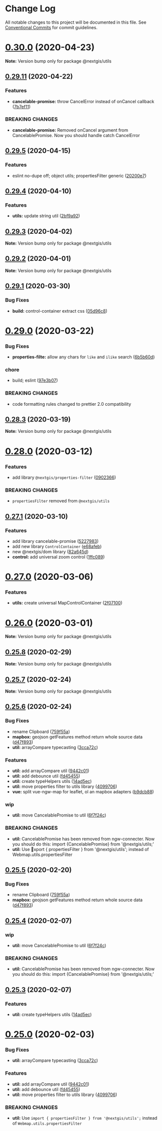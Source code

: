 # Change Log

All notable changes to this project will be documented in this file.
See [Conventional Commits](https://conventionalcommits.org) for commit guidelines.

# [0.30.0](https://github.com/nextgis/nextgisweb_frontend/compare/v0.29.11...v0.30.0) (2020-04-23)

**Note:** Version bump only for package @nextgis/utils





## [0.29.11](https://github.com/nextgis/nextgisweb_frontend/compare/v0.29.10...v0.29.11) (2020-04-22)


### Features

* **cancelable-promise:** throw CancelError instead of onCancel callback ([7b7ef11](https://github.com/nextgis/nextgisweb_frontend/commit/7b7ef112db2ead4fc02bac14eb61534d570b8a65))


### BREAKING CHANGES

* **cancelable-promise:** Removed onCancel argument from CancelablePromise. Now you should handle catch CancelError





## [0.29.5](https://github.com/nextgis/nextgisweb_frontend/compare/v0.29.4...v0.29.5) (2020-04-15)


### Features

* eslint no-dupe off; object utils; propertiesFilter generic ([20200e7](https://github.com/nextgis/nextgisweb_frontend/commit/20200e79a3c7e8e45f51e6999864b9fde47d9b54))





## [0.29.4](https://github.com/nextgis/nextgisweb_frontend/compare/v0.29.3...v0.29.4) (2020-04-10)


### Features

* **utils:** update string util ([2bf9a92](https://github.com/nextgis/nextgisweb_frontend/commit/2bf9a9217ade47a19426d62a80969f9173900651))





## [0.29.3](https://github.com/nextgis/nextgisweb_frontend/compare/v0.29.2...v0.29.3) (2020-04-02)

**Note:** Version bump only for package @nextgis/utils





## [0.29.2](https://github.com/nextgis/nextgisweb_frontend/compare/v0.29.1...v0.29.2) (2020-04-01)

**Note:** Version bump only for package @nextgis/utils





## [0.29.1](https://github.com/nextgis/nextgisweb_frontend/compare/v0.29.0...v0.29.1) (2020-03-30)


### Bug Fixes

* **build:** control-container extract css ([05d96c8](https://github.com/nextgis/nextgisweb_frontend/commit/05d96c8a4f4861a666244139a5903b2deb34194b))





# [0.29.0](https://github.com/nextgis/nextgisweb_frontend/compare/v0.28.3...v0.29.0) (2020-03-22)


### Bug Fixes

* **properties-filte:** allow any chars for `like` and `ilike` search ([6b5b60d](https://github.com/nextgis/nextgisweb_frontend/commit/6b5b60d7985abb01093b649073c6e0a088f7fe0e))


### chore

* build; eslint ([97e3b07](https://github.com/nextgis/nextgisweb_frontend/commit/97e3b07da07b57373e6861ab6e2d6f9b60a6ec2c))


### BREAKING CHANGES

* code formatting rules changed to prettier 2.0 compatibility





## [0.28.3](https://github.com/nextgis/nextgisweb_frontend/compare/v0.28.2...v0.28.3) (2020-03-19)

**Note:** Version bump only for package @nextgis/utils





# [0.28.0](https://github.com/nextgis/nextgisweb_frontend/compare/v0.27.1...v0.28.0) (2020-03-12)


### Features

* add library `@nextgis/properties-filter` ([0902366](https://github.com/nextgis/nextgisweb_frontend/commit/09023669c963ddb4e0a319400397e5f320620573))


### BREAKING CHANGES

* `propertiesFilter` removed from `@nextgis/utils`





## [0.27.1](https://github.com/nextgis/nextgisweb_frontend/compare/v0.27.0...v0.27.1) (2020-03-10)


### Features

* add library cancelable-promise ([5227983](https://github.com/nextgis/nextgisweb_frontend/commit/5227983e03b0a5aa5807002f63914fa2d23154b0))
* add new library `ControlContainer` ([e68afeb](https://github.com/nextgis/nextgisweb_frontend/commit/e68afeb5efb1e40bf20df2effa805fe80c437478))
* new @nextgis/dom library ([82a645d](https://github.com/nextgis/nextgisweb_frontend/commit/82a645d213d0b9ef1bb3c443dc28a94866c2884b))
* **control:** add universal zoom control ([1ffc089](https://github.com/nextgis/nextgisweb_frontend/commit/1ffc089942f1709f82cec8398d301503819be718))





# [0.27.0](https://github.com/nextgis/nextgisweb_frontend/compare/v0.26.0...v0.27.0) (2020-03-06)


### Features

* **utils:** create universal MapControlContainer ([2f07100](https://github.com/nextgis/nextgisweb_frontend/commit/2f07100b8a9b178533d5e3ee17b8759d8eb62866))





# [0.26.0](https://github.com/nextgis/nextgisweb_frontend/compare/v0.25.8...v0.26.0) (2020-03-01)

**Note:** Version bump only for package @nextgis/utils





## [0.25.8](https://github.com/nextgis/nextgisweb_frontend/compare/v0.25.7...v0.25.8) (2020-02-29)

**Note:** Version bump only for package @nextgis/utils





## [0.25.7](https://github.com/nextgis/nextgisweb_frontend/compare/v0.25.5...v0.25.7) (2020-02-24)

**Note:** Version bump only for package @nextgis/utils





## [0.25.6](https://github.com/nextgis/nextgisweb_frontend/compare/v0.20.3...v0.25.6) (2020-02-24)


### Bug Fixes

* rename Clipboard ([759f55a](https://github.com/nextgis/nextgisweb_frontend/commit/759f55ad35928f5212d8ed8bfaccdbebcb35246a))
* **mapbox:** geojson getFeatures method return whole source data ([d47f893](https://github.com/nextgis/nextgisweb_frontend/commit/d47f8932d63c8a6d056d50aad351026464128595))
* **util:** arrayCompare typecasting ([3cca72c](https://github.com/nextgis/nextgisweb_frontend/commit/3cca72cdcae150829a58754a2efbe51cd6c4517f))


### Features

* **util:** add arrayCompare util ([9442c01](https://github.com/nextgis/nextgisweb_frontend/commit/9442c01e17dc894e97580cf32b882567066a9004))
* **util:** add debounce util ([fd45455](https://github.com/nextgis/nextgisweb_frontend/commit/fd45455b061b2bc6186f865d4d0a3aa13d57e01d))
* **util:** create typeHelpers utils ([14ad5ec](https://github.com/nextgis/nextgisweb_frontend/commit/14ad5ecdfec47aae2e8e5ae6cd78871ff10d2a92))
* **util:** move properties filter to utils library ([4099706](https://github.com/nextgis/nextgisweb_frontend/commit/40997068f633faf75f15011721d9aaa5f11343dd))
* **vue:** split vue-ngw-map for leaflet, ol an mapbox adapters ([b9dcb88](https://github.com/nextgis/nextgisweb_frontend/commit/b9dcb880140480b3557cde7bb91e761741889bf5))


### wip

* **util:** move CancelablePromise to util ([6f7f24c](https://github.com/nextgis/nextgisweb_frontend/commit/6f7f24c8c3046731b35bae28de20ab6452dbb9c8))


### BREAKING CHANGES

* **util:** CancelablePromise has been removed from ngw-connecter. Now you should do this: import {CancelablePromise} from '@nextgis/utils;'
* **util:** Use xport { propertiesFilter } from '@nextgis/utils'; instead of Webmap.utils.propertiesFilter





## [0.25.5](https://github.com/nextgis/nextgisweb_frontend/compare/v0.25.4...v0.25.5) (2020-02-20)


### Bug Fixes

* rename Clipboard ([759f55a](https://github.com/nextgis/nextgisweb_frontend/commit/759f55ad35928f5212d8ed8bfaccdbebcb35246a))
* **mapbox:** geojson getFeatures method return whole source data ([d47f893](https://github.com/nextgis/nextgisweb_frontend/commit/d47f8932d63c8a6d056d50aad351026464128595))





## [0.25.4](https://github.com/nextgis/nextgisweb_frontend/compare/v0.25.3...v0.25.4) (2020-02-07)


### wip

* **util:** move CancelablePromise to util ([6f7f24c](https://github.com/nextgis/nextgisweb_frontend/commit/6f7f24c8c3046731b35bae28de20ab6452dbb9c8))


### BREAKING CHANGES

* **util:** CancelablePromise has been removed from ngw-connecter. Now you should do this: import {CancelablePromise} from '@nextgis/utils;'





## [0.25.3](https://github.com/nextgis/nextgisweb_frontend/compare/v0.25.2...v0.25.3) (2020-02-07)


### Features

* **util:** create typeHelpers utils ([14ad5ec](https://github.com/nextgis/nextgisweb_frontend/commit/14ad5ecdfec47aae2e8e5ae6cd78871ff10d2a92))





# [0.25.0](https://github.com/nextgis/nextgisweb_frontend/compare/v0.24.0...v0.25.0) (2020-02-03)


### Bug Fixes

* **util:** arrayCompare typecasting ([3cca72c](https://github.com/nextgis/nextgisweb_frontend/commit/3cca72cdcae150829a58754a2efbe51cd6c4517f))


### Features

* **util:** add arrayCompare util ([9442c01](https://github.com/nextgis/nextgisweb_frontend/commit/9442c01e17dc894e97580cf32b882567066a9004))
* **util:** add debounce util ([fd45455](https://github.com/nextgis/nextgisweb_frontend/commit/fd45455b061b2bc6186f865d4d0a3aa13d57e01d))
* **util:** move properties filter to utils library ([4099706](https://github.com/nextgis/nextgisweb_frontend/commit/40997068f633faf75f15011721d9aaa5f11343dd))


### BREAKING CHANGES

* **util:** Use `import { propertiesFilter } from '@nextgis/utils';` instead of `Webmap.utils.propertiesFilter`
